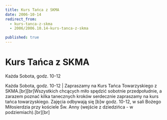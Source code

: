 ```yaml
---
title: Kurs Tańca z SKMA
date: 2006-10-14
redirect_from: 
  - kurs-tanca-z-skma
  - 2006/2006.10.14-kurs-tanca-z-skma

published: true
---
```




# Kurs Tańca z SKMA

<time>Każda Sobota, godz. 10-12</time>

Każda Sobota, godz. 10-12 | Zapraszamy na Kurs Tańca Towarzyskiego z SKMA.[br][br]Wszystkich chcących miło spędzić sobotnie przedpołudnie, a zarazem poznać kilka tanecznych kroków serdecznie zapraszamy na kurs tańca towarzyskiego. Zajęcia odbywają się [b]w godz. 10-12, w sali Bożego Miłosierdzia przy kościele Św. Anny (wejście z dziedzińca - w podziemiach).[br][br]

<!--CONTENT FROM OLD SERVER (jos before 2013): Każda Sobota, godz. 10-12 | Zapraszamy na Kurs Tańca Towarzyskiego z SKMA.[br][br]Wszystkich chcących miło spędzić sobotnie przedpołudnie, a zarazem poznać kilka tanecznych kroków serdecznie zapraszamy na kurs tańca towarzyskiego. Zajęcia odbywają się [b]w godz. 10-12, w sali Bożego Miłosierdzia przy kościele Św. Anny (wejście z dziedzińca - w podziemiach).[br][br]
-->

<!--{{json:{"created_date":"2006-10-14 23:17:32","publish_down":"0000-00-00 00:00:00","id":"390"}}}-->